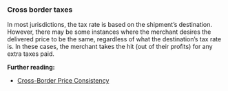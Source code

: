 ### Cross border taxes

In most jurisdictions, the tax rate is based on the shipment’s destination. However, there may be some instances where the merchant desires the delivered price to be the same, regardless of what the destination’s tax rate is. In these cases, the merchant takes the hit (out of their profits) for any extra taxes paid.

**Further reading:**

* [Cross-Border Price Consistency](https://docs.magento.com/m2/ee/user_guide/tax/tax-cross-border-price.html)
